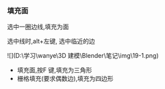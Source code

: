 ### 填充面

选中一圈边线,填充为面

选中线时,alt+左键, 选中临近的边

![](D:\学习\wanye\3D 建模\Blender\笔记\img\19-1.png)

- 填充面,按F 键,填充为三角形
- 栅格填充(要求偶数边),填充为四边形